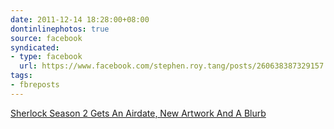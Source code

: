 ```yaml
---
date: 2011-12-14 18:28:00+08:00
dontinlinephotos: true
source: facebook
syndicated:
- type: facebook
  url: https://www.facebook.com/stephen.roy.tang/posts/260638387329157
tags:
- fbreposts
---
```




[Sherlock Season 2 Gets An Airdate, New Artwork And A Blurb](https://www.bleedingcool.com/2011/12/08/sherlock-season-2-gets-an-airdate-new-artwork-and-a-blurb/)